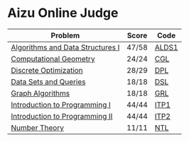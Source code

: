 # Aizu Online Judge

| Problem | Score | Code |
|---|---|---|
| [Algorithms and Data Structures I](https://onlinejudge.u-aizu.ac.jp/courses/lesson/1/ALDS1/all) | 47/58 | [ALDS1](ALDS1) |
| [Computational Geometry]((https://onlinejudge.u-aizu.ac.jp/courses/library/4/CGL/all)) | 24/24 | [CGL](CGL) |
| [Discrete Optimization]((https://onlinejudge.u-aizu.ac.jp/courses/library/7/DPL/all)) | 28/29 | [DPL](DPL) |
| [Data Sets and Queries]((https://onlinejudge.u-aizu.ac.jp/courses/library/3/DSL/all)) | 18/18 | [DSL](DSL) |
| [Graph Algorithms](https://onlinejudge.u-aizu.ac.jp/courses/library/5/GRL/all) | 18/18 | [GRL](GRL) |
| [Introduction to Programming I](https://onlinejudge.u-aizu.ac.jp/courses/lesson/2/ITP1/all) | 44/44 | [ITP1](ITP1) |
| [Introduction to Programming II](https://onlinejudge.u-aizu.ac.jp/courses/lesson/8/ITP2/all) | 44/44 | [ITP2](ITP2) |
| [Number Theory](https://onlinejudge.u-aizu.ac.jp/courses/library/6/NTL/all) | 11/11 | [NTL](NTL) |
